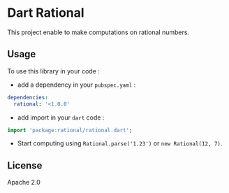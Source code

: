 Dart Rational
=============
This project enable to make computations on rational numbers.

## Usage ##
To use this library in your code :
* add a dependency in your `pubspec.yaml` :

```yaml
dependencies:
  rational: '<1.0.0'
```

* add import in your `dart` code :

```dart
import 'package:rational/rational.dart';
```

* Start computing using `Rational.parse('1.23')` or `new Rational(12, 7)`.

## License ##
Apache 2.0
